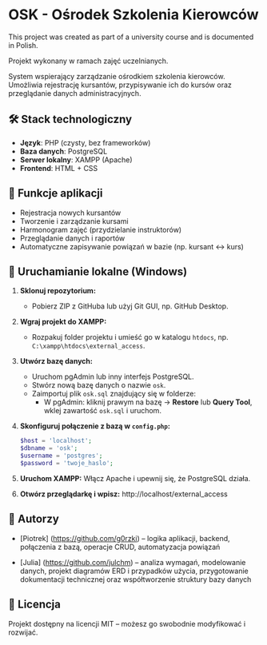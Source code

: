 # OSK - Ośrodek Szkolenia Kierowców

This project was created as part of a university course and is documented in Polish.

Projekt wykonany w ramach zajęć uczelnianych.

System wspierający zarządzanie ośrodkiem szkolenia kierowców. Umożliwia rejestrację kursantów, przypisywanie ich do kursów oraz przeglądanie danych administracyjnych.

## 🛠 Stack technologiczny

- **Język**: PHP (czysty, bez frameworków)
- **Baza danych**: PostgreSQL
- **Serwer lokalny**: XAMPP (Apache)
- **Frontend**: HTML + CSS

## 🧩 Funkcje aplikacji

- Rejestracja nowych kursantów
- Tworzenie i zarządzanie kursami
- Harmonogram zajęć (przydzielanie instruktorów)
- Przeglądanie danych i raportów
- Automatyczne zapisywanie powiązań w bazie (np. kursant ↔ kurs)

## 🚀 Uruchamianie lokalne (Windows)

1. **Sklonuj repozytorium:**
   - Pobierz ZIP z GitHuba lub użyj Git GUI, np. GitHub Desktop.

2. **Wgraj projekt do XAMPP:**
   - Rozpakuj folder projektu i umieść go w katalogu `htdocs`, np. `C:\xampp\htdocs\external_access`.

3. **Utwórz bazę danych:**
   - Uruchom pgAdmin lub inny interfejs PostgreSQL.
   - Stwórz nową bazę danych o nazwie `osk`.
   - Zaimportuj plik `osk.sql` znajdujący się w folderze:
     - W pgAdmin: kliknij prawym na bazę → **Restore** lub **Query Tool**, wklej zawartość `osk.sql` i uruchom.

4. **Skonfiguruj połączenie z bazą w `config.php`:**
   ```php
   $host = 'localhost';
   $dbname = 'osk';
   $username = 'postgres';
   $password = 'twoje_haslo';

5. **Uruchom XAMPP:**
   Włącz Apache i upewnij się, że PostgreSQL działa.

6. **Otwórz przeglądarkę i wpisz:**
   http://localhost/external_access

## 👥 Autorzy
   - [Piotrek] (https://github.com/g0rzki) – logika aplikacji, backend, połączenia z bazą, operacje CRUD, automatyzacja powiązań
     
   - [Julia] (https://github.com/julchm) – analiza wymagań, modelowanie danych, projekt diagramów ERD i przypadków użycia, przygotowanie dokumentacji technicznej oraz współtworzenie struktury bazy danych
    
## 📜 Licencja
   Projekt dostępny na licencji MIT – możesz go swobodnie modyfikować i rozwijać.

